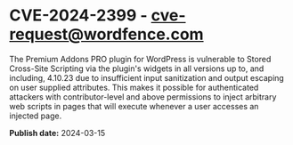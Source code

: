 # CVE-2024-2399 - cve-request@wordfence.com

The Premium Addons PRO plugin for WordPress is vulnerable to Stored Cross-Site Scripting via the plugin's widgets in all versions up to, and including, 4.10.23 due to insufficient input sanitization and output escaping on user supplied attributes. This makes it possible for authenticated attackers with contributor-level and above permissions to inject arbitrary web scripts in pages that will execute whenever a user accesses an injected page.

**Publish date:** 2024-03-15
